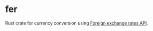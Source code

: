 # fer

Rust crate for currency conversion using [Foreign exchange rates API](https://exchangeratesapi.io/).
